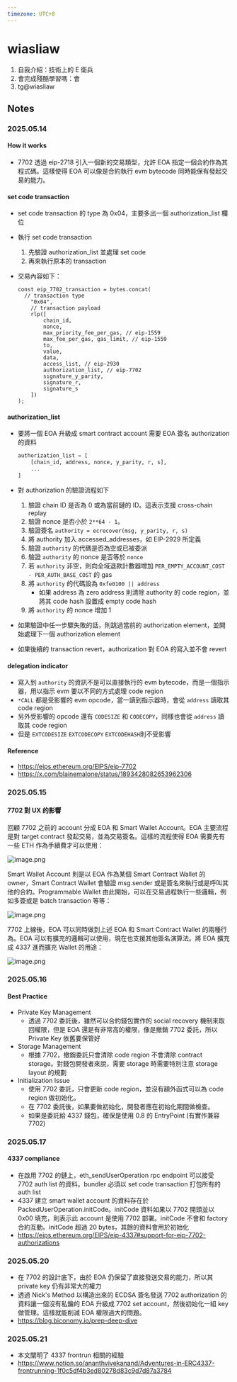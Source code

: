 ```yaml
---
timezone: UTC+8
---
```



# wiasliaw

1. 自我介紹：技術上的 E 衛兵
2. 會完成殘酷學習嗎：會
3. tg@wiasliaw

## Notes

<!-- Content_START -->

### 2025.05.14

#### How it works

- 7702 透過 eip-2718 引入一個新的交易類型，允許 EOA 指定一個合約作為其程式碼。這樣使得 EOA 可以像是合約執行 evm bytecode 同時能保有發起交易的能力。

#### set code transaction

- set code transaction 的 type 為 0x04，主要多出一個 authorization_list 欄位
- 執行 set code transaction
    1. 先驗證 authorization_list 並處理 set code
    2. 再來執行原本的 transaction
- 交易內容如下：
    
    ```tsx
    const eip_7702_transaction = bytes.concat(
      // transaction type
    	"0x04",
    	// transaction payload
    	rlp([
    		chain_id,
    		nonce,
    		max_priority_fee_per_gas, // eip-1559
    		max_fee_per_gas, gas_limit, // eip-1559
    		to,
    		value,
    		data,
    		access_list, // eip-2930
    		authorization_list, // eip-7702
    		signature_y_parity,
    		signature_r,
    		signature_s
    	])
    );
    ```
    

#### authorization_list

- 要將一個 EOA 升級成 smart contract account 需要 EOA 簽名 authorization 的資料
    
    ```python
    authorization_list = [
    	[chain_id, address, nonce, y_parity, r, s],
    	...
    ]
    ```
    
- 對 authorization 的驗證流程如下
    1. 驗證 chain ID 是否為 0 或為當前鏈的 ID。這表示支援 cross-chain replay
    2. 驗證 nonce 是否小於 `2**64 - 1`。
    3. 驗證簽名 `authority = ecrecover(msg, y_parity, r, s)`
    4. 將 authority 加入 accessed_addresses，如 EIP-2929 所定義
    5. 驗證 `authority` 的代碼是否為空或已被委派
    6. 驗證 `authority` 的 nonce 是否等於 `nonce`
    7. 若 `authority` 非空，則向全域退款計數器增加 `PER_EMPTY_ACCOUNT_COST - PER_AUTH_BASE_COST` 的 gas
    8. 將 `authority` 的代碼設為 `0xfe0100 || address`
        - 如果 address 為 zero address 則清除 authority 的 code region，並將其 code hash 設置成 empty code hash
    9. 將 `authority` 的 nonce 增加 1
- 如果驗證中任一步驟失敗的話，則跳過當前的 authorization element，並開始處理下一個 authorization element
- 如果後續的 transaction revert，authorization 對 EOA 的寫入並不會 revert

#### delegation indicator

- 寫入到 `authority` 的資訊不是可以直接執行的 evm bytecode，而是一個指示器，用以指示 evm 要以不同的方式處理 code region
- `*CALL` 都是受影響的 evm opcode，當一讀到指示器時，會從 `address` 讀取其 code region
- 另外受影響的 opcode 還有 `CODESIZE` 和 `CODECOPY`，同樣也會從 `address` 讀取其 code region
- 但是 `EXTCODESIZE` `EXTCODECOPY` `EXTCODEHASH`則不受影響

#### Reference

- https://eips.ethereum.org/EIPS/eip-7702
- https://x.com/blainemalone/status/1893428082653962306

### 2025.05.15

#### 7702 對 UX 的影響

回顧 7702 之前的 account 分成 EOA 和 Smart Wallet Account。EOA 主要流程是對 target contract 發起交易，並為交易簽名。這樣的流程使得 EOA 需要先有一些 ETH 作為手續費才可以使用：

![image.png](https://img.notionusercontent.com/s3/prod-files-secure%2F0e13fc79-68f6-4250-ac7b-770fd24029db%2Fac7d5225-2a67-49e0-8788-0ae5ccd3d210%2Fimage.png/size/w=2000?exp=1747293492&sig=jH2hf3EM29JNlwlWFWi-KMT7rPKO4VJgwJ5s-Km7YF4&id=1f4098e3-5fa6-8016-99f4-e6d7e4548602&table=block&userId=b83e83cc-a393-4f23-82e9-22582fd02e8d)

Smart Wallet Account 則是以 EOA 作為某個 Smart Contract Wallet 的 owner，Smart Contract Wallet 會驗證 msg.sender 或是簽名來執行或是呼叫其他的合約。Programmable Wallet 由此開始，可以在交易過程執行一些邏輯，例如多簽或是 batch transaction 等等：

![image.png](https://img.notionusercontent.com/s3/prod-files-secure%2F0e13fc79-68f6-4250-ac7b-770fd24029db%2Fbd3fc784-08bb-422c-8bf7-bc82ae1ebd98%2Fimage.png/size/w=2000?exp=1747293581&sig=MtVUNMdLfSShyzVBveMOQDR3fKaWg7P9kvF1Bu64Uls&id=1f4098e3-5fa6-808c-90ff-d47e26697497&table=block&userId=b83e83cc-a393-4f23-82e9-22582fd02e8d)

7702 上線後，EOA 可以同時做到上述 EOA 和 Smart Contract Wallet 的兩種行為。EOA 可以有擴充的邏輯可以使用，現在也支援其他簽名演算法。將 EOA 擴充成 4337 進而擴充 Wallet 的用途：

![image.png](https://img.notionusercontent.com/s3/prod-files-secure%2F0e13fc79-68f6-4250-ac7b-770fd24029db%2Fc93bc3cc-0794-4502-9b79-d0bf0e7d1617%2Fimage.png/size/w=2000?exp=1747293605&sig=CQyGE6ievAM0BLLk7BnYL86YWwp5Te-2-R4Lpc1fXss&id=1f4098e3-5fa6-80e2-9b9b-e67859af1c31&table=block&userId=b83e83cc-a393-4f23-82e9-22582fd02e8d)

### 2025.05.16

#### Best Practice

- Private Key Management
    - 透過 7702 委託後，雖然可以合約錢包實作的 social recovery 機制來取回權限，但是 EOA 還是有非常高的權限，像是撤銷 7702 委託，所以 Private Key 依舊要保管好
- Storage Management
    - 根據 7702，撤銷委託只會清除 code region 不會清除 contract storage。對錢包開發者來說，需要 storage 時需要特別注意 storage layout 的規劃
- Initialization Issue
    - 使用 7702 委託，只會更新 code region，並沒有額外函式可以為 code region 做初始化。
    - 在 7702 委託後，如果要做初始化，開發者應在初始化期間做檢查。
    - 如果是委託給 4337 錢包，確保是使用 0.8 的 EntryPoint (有實作兼容 7702)

### 2025.05.17

#### 4337 compliance

- 在啟用 7702 的鏈上，eth_sendUserOperation rpc endpoint 可以接受 7702 auth list 的資料。bundler 必須以 set code transaction 打包所有的 auth list
- 4337 建立 smart wallet account 的資料存在於 PackedUserOperation.initCode。initCode 資料如果以 7702 開頭並以 0x00 填充，則表示此 account 是使用 7702 部署。initCode 不會和 factory 合約互動。initCode 超過 20 bytes，其餘的資料會用於初始化
- https://eips.ethereum.org/EIPS/eip-4337#support-for-eip-7702-authorizations

### 2025.05.20

- 在 7702 的設計底下，由於 EOA 仍保留了直接發送交易的能力，所以其 private key 仍有非常大的權力
- 透過 Nick's Method 以構造出來的 ECDSA 簽名發送 7702 authorization 的資料讓一個沒有私鑰的 EOA 升級成 7702 set account，然後初始化一組 key 做管理。這樣就能削減 EOA 權限過大的問題。
- https://blog.biconomy.io/prep-deep-dive

### 2025.05.21

- 本文闡明了 4337 frontrun 相關的經驗
- https://www.notion.so/ananthvivekanand/Adventures-in-ERC4337-frontrunning-1f0c5df4b3ed80278d83c9d7d87a3784

<!-- Content_END -->
